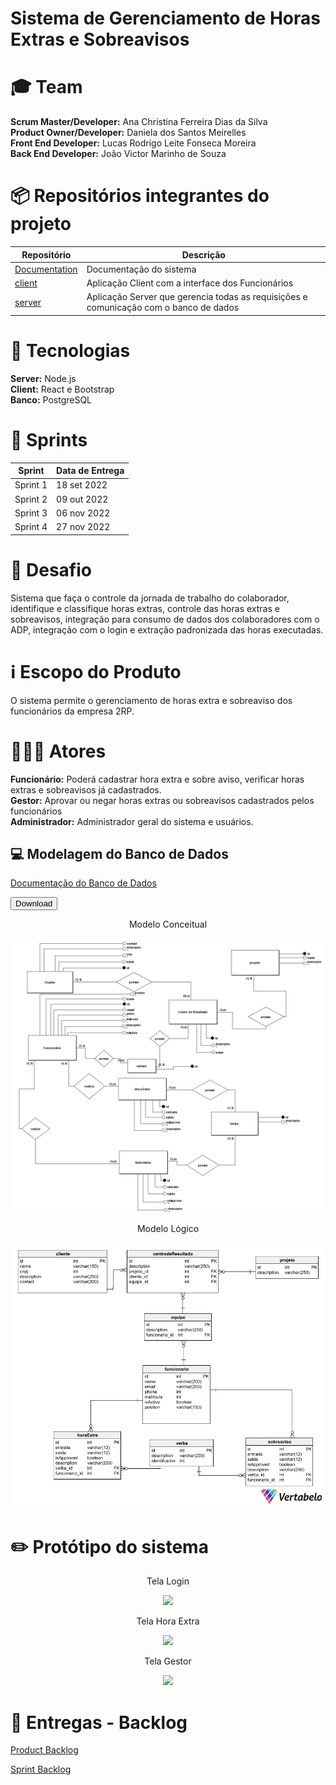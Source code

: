 # Sistema de Gerenciamento de Horas Extras e Sobreavisos

# 🎓 Team
**Scrum Master/Developer:** Ana Christina Ferreira Dias da Silva <br>
**Product Owner/Developer:** Daniela dos Santos Meirelles <br>
**Front End Developer:** Lucas Rodrigo Leite Fonseca Moreira <br>
**Back End Developer:** João Victor Marinho de Souza  
 
# 📦 Repositórios integrantes do projeto

| Repositório                                                       | Descrição                                                                          |
| ----------------------------------------------------------------- | ---------------------------------------------------------------------------------- |
| [Documentation](https://github.com/2rp-net-API/2rp-net-API) | Documentação do sistema                                                      |
| [client](https://github.com/2rp-net-API/client)           | Aplicação Client com a interface dos Funcionários                                       |
| [server](https://github.com/2rp-net-API/client)           | Aplicação Server que gerencia todas as requisições e comunicação com o banco de dados |

# 🧰 Tecnologias
**Server:** Node.js  
**Client:** React e Bootstrap</br>
**Banco:** PostgreSQL  </br>

# 📆 Sprints
| Sprint                                                              | Data de Entrega |
| ------------------------------------------------------------------- | --------------- |
| Sprint 1 | 18 set 2022     |
| Sprint 2 | 09 out 2022     |
| Sprint 3 | 06 nov 2022     |
| Sprint 4 | 27 nov 2022     |


# 🏁 Desafio
Sistema que faça o controle da jornada de trabalho do colaborador, identifique e classifique horas extras, 
controle das horas extras e sobreavisos, integração para consumo de dados dos colaboradores com o 
ADP, integração com o login e extração padronizada das horas executadas.
 

# ℹ️ Escopo do Produto
 O sistema permite o gerenciamento de horas extra e sobreaviso dos funcionários da empresa 2RP. 

# 🧑‍🤝‍🧑 Atores
**Funcionário:** Poderá cadastrar hora extra e sobre aviso, verificar horas extras e sobreavisos já cadastrados.  <br>
**Gestor:** Aprovar ou negar horas extras ou sobreavisos cadastrados pelos funcionários <br>
**Administrador:** Administrador geral do sistema e usuários. <br>

## 💻 Modelagem do Banco de Dados

[Documentação do Banco de Dados](https://github.com/2rp-net-API/2rp-net-API/blob/main/documentacaoDB.pdf)
<p>
<button onclick="window.open('/documentacaoDB.pdf')">Download</button>
</p>

<p align="center">Modelo Conceitual</p>
<p align="center">
<img src="./mconceitual.jpeg"/>
</p>

<p align="center">Modelo Lógico</p>
<p align="center">
<img src="./mlogico.png"/>
</p>

# ✏️ Protótipo do sistema

<p align="center">Tela Login</p>
<p align="center">
<img src="https://github.com/2rp-net-API/2rp-net-API/blob/main/tela%20login.png"/>
</p>

<p align="center">Tela Hora Extra</p>
<p align="center">
<img src="https://github.com/2rp-net-API/2rp-net-API/blob/main/tela%20hora%20extra.png"/>
</p>

<p align="center">Tela Gestor</p>
<p align="center">
<img src="https://github.com/2rp-net-API/2rp-net-API/blob/main/tela%20gestor.png"/>
</p>

# 📃 Entregas - Backlog

[Product Backlog](https://github.com/2rp-net-API/2rp-net-API/blob/main/Product%20Backlog.pdf)

[Sprint Backlog](https://github.com/2rp-net-API/2rp-net-API/blob/main/Sprint%20Backlog%20Total.pdf)
 
<!--
| Sprint 1 -  | Conclusão |
| --------------------------------------- | --------- |
| Backlog Total                                        |        |
| Wireframes        | ✔️          |
| Login integrado        |        |
| Cadastrar hora extra        |           |
| Cadastrar sobreaviso        |
| listar sobreaviso e aprovações        |           |
| Listar hora extra e aprovações        |   

-->
<!--
<hr>

| Sprint 2 - Cliente consegue visualizar cardápio de produtos | Conclusão |
| ------------------------------------------------------------------- | --------------- |
| Protótipo do website ecommerce.    | ✔️ |
| Cliente - Realizar cadastro no site fornecendo email, nome completo, telefone, data de nascimento, endereço. | ✔️ |
| Cliente - Logar com email e senha no site. | ✔️ |
| Cliente - Página Home do website.    | ✔️ |
| Cliente - Página Cardápio de produtos disponíveis a pronta entrega.    | ✔️ |
| Cliente - Página Cardápio de produtos disponíveis somente sob encomenda.    | ✔️ |
| Cliente - Página de cadastro de novos clientes.    | ✔️ |
| Cliente - Página de login para clientes.    | ✔️ |



<hr>

| Sprint 3 - Vendedora consegue controlar e cadastrar produtos e vendas e Cliente consegue adicionar produtos ao carrinho                              | Conclusão |
| ------------------------------------------------------------------- | --------------- |
| Vendedora - Cadastrar novos produtos de pronta-entrega. | ✔️ |
| Vendedora - Selecionar quantidade de produtos disponíveis a pronta entrega. | ✔️ |
| Vendedora - Selecionar quais produtos serão visíveis a clientes no cardápio de pronta entrega. | ✔️ |
| Vendedora - Remover produtos disponíveis. | ✔️ |
| Vendedora - Editar / excluir produtos cadastrados. | ✔️ |
| Vendedora - Página onde a vendedora visualiza / edita / exclui todos os produtos cadastrados. | ✔️ |
| Vendedora - Página onde a vendedora determina quais produtos e quantidade estão disponíveis à pronta entrega. | ✔️ |
| Vendedora - Página onde a vendedora cadastra novos produtos para pronta entrega. | ✔️ |
| Cliente - Selecionar produtos e quantidades e adicionar ao carrinho. | ✔️ |
| Cliente - Editar produtos e / ou quantidades selecionadas e / ou adicionadas ao carrinho. | ✔️ |
| Cliente - Solicitar orçamento para encomendas por email, whatsapp ou telefone. | ✔️ |
| Cliente - Página de produtos adicionados ao carrinho do cliente.    | ✔️ |
| Cliente - Página para redigir texto para email de encomenda. | ✔️ |


<hr>


| Sprint 4 - Cliente consegue realizar compra e escolher formas de pagamento e Vendedora controlar status do pedido | Conclusão |
| ------------------------------------------------------------------- | --------------- |
| Vendedora - Receber notificação de pedidos de produtos pronta entrega. | ✔️ |
| Vendedora - Receber notificação de solicitação de orçamentos. | ✔️ |
| Vendedora - Página onde a vendedora visualiza e altera status dos pedidos recebidos. | ✔️ |
| Cliente - Confirmar produtos selecionados no carrinho. | ✔️ |
| Cliente - Selecionar formas de envio do produto (retirar no local ou entrega). | ✔️ |
| Cliente - Informar local de entrega do produto. | ✔️ |
| Cliente - Visualizar taxa de entrega, de acordo com endereço informado pelo cliente. | ✔️ |
| Cliente - Consegue visualizar status do pedido. | ✔️ |
| Cliente - Página para informar metodo de entrega da compra. | ✔️ |
| Cliente - Página para informar endereço de entrega. | ✔️ |
| Cliente - Página de pagamento online. | ✔️ |
| Cliente - Página para visualizar status do pedido. | ✔️ |
| Somente clientes cadastrados podem confirmar produtos do carrinho e realizar pagamentos. | ✔️ |
| Para entregas, formas de pagamento válidas são somente pelo site. | ✔️ |
| Para retiradas, pagamento somente presencial. | ✔️ |

# 🎯 Entrega - Sprint 1

## 💻 Telas do Sistema







## ⌛ Funcionamento -->
